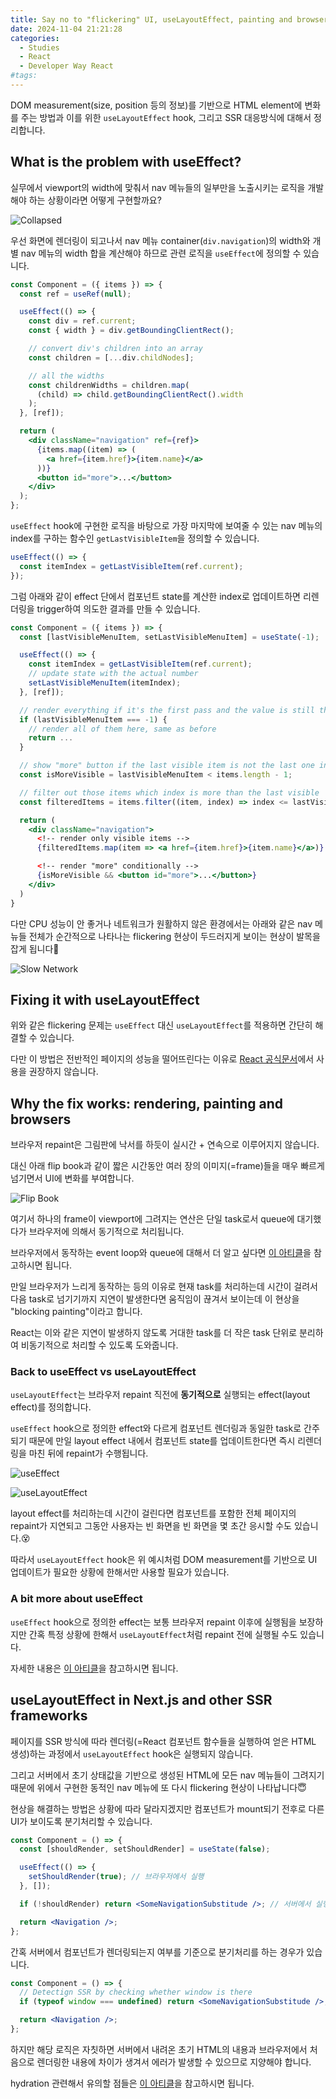 ```yaml
---
title: Say no to "flickering" UI, useLayoutEffect, painting and browsers story
date: 2024-11-04 21:21:28
categories:
  - Studies
  - React
  - Developer Way React
#tags:
---
```

DOM measurement(size, position 등의 정보)를 기반으로 HTML element에 변화를 주는 방법과 이를 위한 `useLayoutEffect` hook, 그리고 SSR 대응방식에 대해서 정리합니다.

## What is the problem with useEffect?

실무에서 viewport의 width에 맞춰서 nav 메뉴들의 일부만을 노출시키는 로직을 개발해야 하는 상황이라면 어떻게 구현할까요?

![Collapsed](/images/collapsed.png)

우선 화면에 렌더링이 되고나서 nav 메뉴 container(`div.navigation`)의 width와 개별 nav 메뉴의 width 합을 계산해야 하므로 관련 로직을 `useEffect`에 정의할 수 있습니다.

```jsx
const Component = ({ items }) => {
  const ref = useRef(null);

  useEffect(() => {
    const div = ref.current;
    const { width } = div.getBoundingClientRect();

    // convert div's children into an array
    const children = [...div.childNodes];

    // all the widths
    const childrenWidths = children.map(
      (child) => child.getBoundingClientRect().width
    );
  }, [ref]);

  return (
    <div className="navigation" ref={ref}>
      {items.map((item) => (
        <a href={item.href}>{item.name}</a>
      ))}
      <button id="more">...</button>
    </div>
  );
};
```

`useEffect` hook에 구현한 로직을 바탕으로 가장 마지막에 보여줄 수 있는 nav 메뉴의 index를 구하는 함수인 `getLastVisibleItem`을 정의할 수 있습니다.

```jsx
useEffect(() => {
  const itemIndex = getLastVisibleItem(ref.current);
});
```

그럼 아래와 같이 effect 단에서 컴포넌트 state를 계산한 index로 업데이트하면 리렌더링을 trigger하여 의도한 결과를 만들 수 있습니다.

```jsx
const Component = ({ items }) => {
  const [lastVisibleMenuItem, setLastVisibleMenuItem] = useState(-1);

  useEffect(() => {
    const itemIndex = getLastVisibleItem(ref.current);
    // update state with the actual number
    setLastVisibleMenuItem(itemIndex);
  }, [ref]);

  // render everything if it's the first pass and the value is still the default
  if (lastVisibleMenuItem === -1) {
    // render all of them here, same as before
    return ...
  }

  // show "more" button if the last visible item is not the last one in the array
  const isMoreVisible = lastVisibleMenuItem < items.length - 1;

  // filter out those items which index is more than the last visible
  const filteredItems = items.filter((item, index) => index <= lastVisibleMenuItem);

  return (
    <div className="navigation">
      <!-- render only visible items -->
      {filteredItems.map(item => <a href={item.href}>{item.name}</a>)}

      <!-- render "more" conditionally -->
      {isMoreVisible && <button id="more">...</button>}
    </div>
  )
}
```

다만 CPU 성능이 안 좋거나 네트워크가 원활하지 않은 환경에서는 아래와 같은 nav 메뉴들 전체가 순간적으로 나타나는 flickering 현상이 두드러지게 보이는 현상이 발목을 잡게 됩니다🤬

![Slow Network](/images/slow-network.png)

## Fixing it with useLayoutEffect

위와 같은 flickering 문제는 `useEffect` 대신 `useLayoutEffect`를 적용하면 간단히 해결할 수 있습니다.

다만 이 방법은 전반적인 페이지의 성능을 떨어뜨린다는 이유로 [React 공식문서](https://react.dev/reference/react/useLayoutEffect)에서 사용을 권장하지 않습니다.

## Why the fix works: rendering, painting and browsers

브라우저 repaint은 그림판에 낙서를 하듯이 실시간 + 연속으로 이루어지지 않습니다.

대신 아래 flip book과 같이 짧은 시간동안 여러 장의 이미지(=frame)들을 매우 빠르게 넘기면서 UI에 변화를 부여합니다.

![Flip Book](/images/flip-book.gif)

여기서 하나의 frame이 viewport에 그려지는 연산은 단일 task로서 queue에 대기했다가 브라우저에 의해서 동기적으로 처리됩니다.

브라우저에서 동작하는 event loop와 queue에 대해서 더 알고 싶다면 [이 아티클](https://blog.xnim.me/event-loop-and-render-queue)을 참고하시면 됩니다.

만일 브라우저가 느리게 동작하는 등의 이유로 현재 task를 처리하는데 시간이 걸려서 다음 task로 넘기기까지 지연이 발생한다면 움직임이 끊겨서 보이는데 이 현상을 "blocking painting"이라고 합니다.

React는 이와 같은 지연이 발생하지 않도록 거대한 task를 더 작은 task 단위로 분리하여 비동기적으로 처리할 수 있도록 도와줍니다.

### Back to useEffect vs useLayoutEffect

`useLayoutEffect`는 브라우저 repaint 직전에 **동기적으로** 실행되는 effect(layout effect)를 정의합니다.

`useEffect` hook으로 정의한 effect와 다르게 컴포넌트 렌더링과 동일한 task로 간주되기 때문에 만일 layout effect 내에서 컴포넌트 state를 업데이트한다면 즉시 리렌더링을 마친 뒤에 repaint가 수행됩니다.

![useEffect](/images/use-effect.png)

![useLayoutEffect](/images/use-layout-effect.png)

layout effect를 처리하는데 시간이 걸린다면 컴포넌트를 포함한 전체 페이지의 repaint가 지연되고 그동안 사용자는 빈 화면을 빈 화면을 몇 초간 응시할 수도 있습니다.😵

따라서 `useLayoutEffect` hook은 위 예시처럼 DOM measurement를 기반으로 UI 업데이트가 필요한 상황에 한해서만 사용할 필요가 있습니다.

### A bit more about useEffect

`useEffect` hook으로 정의한 effect는 보통 브라우저 repaint 이후에 실행됨을 보장하지만 간혹 특정 상황에 한해서 `useLayoutEffect`처럼 repaint 전에 실행될 수도 있습니다.

자세한 내용은 [이 아티클](https://thoughtspile.github.io/2021/11/15/unintentional-layout-effect/)을 참고하시면 됩니다.

## useLayoutEffect in Next.js and other SSR frameworks

페이지를 SSR 방식에 따라 렌더링(=React 컴포넌트 함수들을 실행하여 얻은 HTML 생성)하는 과정에서 `useLayoutEffect` hook은 실행되지 않습니다.

그리고 서버에서 초기 상태값을 기반으로 생성된 HTML에 모든 nav 메뉴들이 그려지기 때문에 위에서 구현한 동적인 nav 메뉴에 또 다시 flickering 현상이 나타납니다😇

현상을 해결하는 방법은 상황에 따라 달라지겠지만 컴포넌트가 mount되기 전후로 다른 UI가 보이도록 분기처리할 수 있습니다.

```jsx
const Component = () => {
  const [shouldRender, setShouldRender] = useState(false);

  useEffect(() => {
    setShouldRender(true); // 브라우저에서 실행
  }, []);

  if (!shouldRender) return <SomeNavigationSubstitude />; // 서버에서 실행

  return <Navigation />;
};
```

간혹 서버에서 컴포넌트가 렌더링되는지 여부를 기준으로 분기처리를 하는 경우가 있습니다.

```jsx
const Component = () => {
  // Detectign SSR by checking whether window is there
  if (typeof window === undefined) return <SomeNavigationSubstitude />;

  return <Navigation />;
};
```

하지만 해당 로직은 자칫하면 서버에서 내려온 초기 HTML의 내용과 브라우저에서 처음으로 렌더링한 내용에 차이가 생겨서 에러가 발생할 수 있으므로 지양해야 합니다.

hydration 관련해서 유의할 점들은 [이 아티클](https://www.joshwcomeau.com/react/the-perils-of-rehydration/)을 참고하시면 됩니다.
